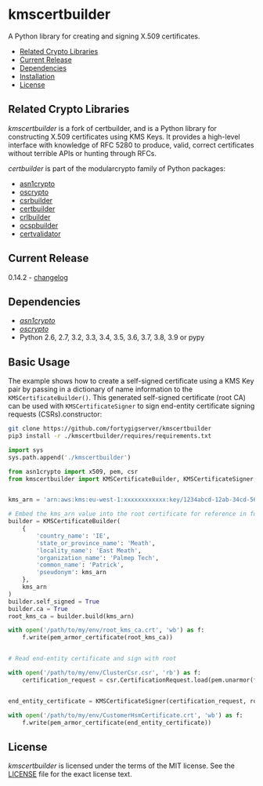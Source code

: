 # kmscertbuilder

A Python library for creating and signing X.509 certificates.

 - [Related Crypto Libraries](#related-crypto-libraries)
 - [Current Release](#current-release)
 - [Dependencies](#dependencies)
 - [Installation](#installation)
 - [License](#license)


## Related Crypto Libraries

*kmscertbuilder* is a fork of certbuilder, and is a Python library for constructing X.509 certificates using KMS Keys. It
provides a high-level interface with knowledge of RFC 5280 to produce, valid,
correct certificates without terrible APIs or hunting through RFCs.

*certbuilder* is part of the modularcrypto family of Python packages:

 - [asn1crypto](https://github.com/wbond/asn1crypto)
 - [oscrypto](https://github.com/wbond/oscrypto)
 - [csrbuilder](https://github.com/wbond/csrbuilder)
 - [certbuilder](https://github.com/wbond/certbuilder)
 - [crlbuilder](https://github.com/wbond/crlbuilder)
 - [ocspbuilder](https://github.com/wbond/ocspbuilder)
 - [certvalidator](https://github.com/wbond/certvalidator)

## Current Release

0.14.2 - [changelog](changelog.md)

## Dependencies

 - [*asn1crypto*](https://github.com/wbond/asn1crypto)
 - [*oscrypto*](https://github.com/wbond/oscrypto)
 - Python 2.6, 2.7, 3.2, 3.3, 3.4, 3.5, 3.6, 3.7, 3.8, 3.9 or pypy

## Basic Usage

The example shows how to create a self-signed certificate using a KMS Key pair by passing in a dictionary of name information to
the `KMSCertificateBuilder()`. This generated self-signed certificate (root CA) can be used with `KMSCertificateSigner` to sign end-entity certificate signing requests (CSRs).constructor:

```bash
git clone https://github.com/fortygigserver/kmscertbuilder
pip3 install -r ./kmscertbuilder/requires/requirements.txt
```

``` python 
import sys
sys.path.append('./kmscertbuilder')

from asn1crypto import x509, pem, csr
from kmscertbuilder import KMSCertificateBuilder, KMSCertificateSigner, pem_armor_certificate


kms_arn = 'arn:aws:kms:eu-west-1:xxxxxxxxxxxx:key/1234abcd-12ab-34cd-56ef-1234567890ab'

# Embed the kms_arn value into the root certificate for reference in future
builder = KMSCertificateBuilder(
    {
        'country_name': 'IE',
        'state_or_province_name': 'Meath',
        'locality_name': 'East Meath',
        'organization_name': 'Palmep Tech',
        'common_name': 'Patrick',
        'pseudonym': kms_arn
    },
    kms_arn
)
builder.self_signed = True
builder.ca = True
root_kms_ca = builder.build(kms_arn)

with open('/path/to/my/env/root_kms_ca.crt', 'wb') as f:
    f.write(pem_armor_certificate(root_kms_ca))


# Read end-entity certificate and sign with root

with open('/path/to/my/env/ClusterCsr.csr', 'rb') as f:
    certification_request = csr.CertificationRequest.load(pem.unarmor(f.read())[2])


end_entity_certificate = KMSCertificateSigner(certification_request, root_kms_ca, kms_arn)

with open('/path/to/my/env/CustomerHsmCertificate.crt', 'wb') as f:
    f.write(pem_armor_certificate(end_entity_certificate))
```

## License

*kmscertbuilder* is licensed under the terms of the MIT license. See the
[LICENSE](LICENSE) file for the exact license text.


